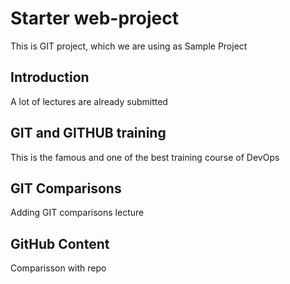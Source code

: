 # Starter web-project
This is GIT project, which we are using as Sample Project

## Introduction
A lot of lectures are already submitted 

## GIT and GITHUB training
This is the famous and one of the best training course of DevOps

## GIT Comparisons
Adding GIT comparisons lecture

## GitHub Content
Comparisson with repo
